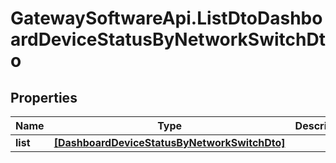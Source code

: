 # GatewaySoftwareApi.ListDtoDashboardDeviceStatusByNetworkSwitchDto

## Properties
Name | Type | Description | Notes
------------ | ------------- | ------------- | -------------
**list** | [**[DashboardDeviceStatusByNetworkSwitchDto]**](DashboardDeviceStatusByNetworkSwitchDto.md) |  | [optional] 


